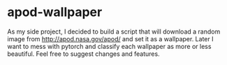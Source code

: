 # apod-wallpaper
As my side project, I decided to build a script that will download a random image from http://apod.nasa.gov/apod/ and set it as a wallpaper. Later I want to mess with pytorch and classify each wallpaper as more or less beautiful. Feel free to suggest changes and features.
